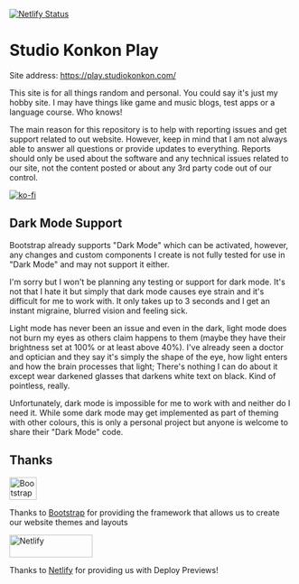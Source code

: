 [![Netlify Status](https://api.netlify.com/api/v1/badges/a1dd7898-1c03-4aeb-aa6f-7524bc687ca4/deploy-status)](https://play.studiokonkon.com/)

# Studio Konkon Play

Site address: https://play.studiokonkon.com/

This site is for all things random and personal. You could say it's just my hobby site. I may have things like game and music blogs, test apps or a language course. Who knows!

The main reason for this repository is to help with reporting issues and get support related to out website. However, keep in mind that I am not always able to answer all questions or provide updates to everything. Reports should only be used about the software and any technical issues related to our site, not the content posted or about any 3rd party code out of our control.

[![ko-fi](https://ko-fi.com/img/githubbutton_sm.svg)](https://ko-fi.com/K3K1FA259)


## Dark Mode Support

Bootstrap already supports "Dark Mode" which can be activated, however, any changes and custom components I create is not fully tested for use in "Dark Mode" and may not support it either.

I'm sorry but I won't be planning any testing or support for dark mode. It's not that I hate it but simply that dark mode causes eye strain and it's difficult for me to work with. It only takes up to 3 seconds and I get an instant migraine, blurred vision and feeling sick.

Light mode has never been an issue and even in the dark, light mode does not burn my eyes as others claim happens to them (maybe they have their brightness set at 100% or at least above 40%). I've already seen a doctor and optician and they say it's simply the shape of the eye, how light enters and how the brain processes that light; There's nothing I can do about it except wear darkened glasses that darkens white text on black. Kind of pointless, really.

Unfortunately, dark mode is impossible for me to work with and neither do I need it. While some dark mode may get implemented as part of theming with other colours, this is only a personal project but anyone is welcome to share their "Dark Mode" code.

## Thanks

<a href="https://getbootstrap.com/">
  <img src="https://getbootstrap.com/docs/5.3/assets/brand/bootstrap-logo-shadow.png" alt="Bootstrap logo" width="48" height="40">
</a>

Thanks to [Bootstrap](https://getbootstrap.com/) for providing the framework that allows us to create our website themes and layouts

<a href="https://www.netlify.com/">
  <img src="https://www.netlify.com/v3/img/components/full-logo-light.svg" alt="Netlify" width="147" height="40">
</a>

Thanks to [Netlify](https://www.netlify.com/) for providing us with Deploy Previews!
